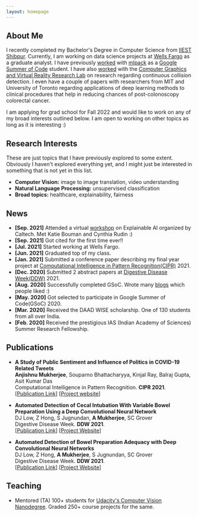 ```yaml
---
layout: homepage
---
```


## About Me

I recently completed my Bachelor's Degree in Computer Science from [IIEST Shibpur](https://www.iiests.ac.in).
Currently, I am working on data science projects at
[Wells Fargo](https://www.wellsfargo.com) as a graduate analyst. I have previously
[worked](https://github.com/iamshnoo/mlpack-testing)
with [mlpack](https://github.com/mlpack) as a
[Google Summer of Code](https://summerofcode.withgoogle.com/) student. I have also [worked](Continuous_Collision_Detection_in_CollDet.pdf) with the
[Computer Graphics and Virtual Reality Research Lab](https://cgvr.cs.uni-bremen.de/)
on research regarding continuous collision detection. I even have a couple of
papers with researchers from MIT and University of Toronto regarding
applications of deep learning methods to clinical procedures that help in
reducing chances of post-colonoscopy colorectal cancer.

I am applying for grad school for Fall 2022 and would like to work on any of my
broad interests outlined below. I am open to working on other topics as long as
it is interesting :)

## Research Interests

These are just topics that I have previously explored to some extent. Obviously
I haven't explored everything yet, and I might just be interested in something
that is not yet in this list.

- **Computer Vision:** image to image translation, video understanding
- **Natural Language Processing:** unsupervised classification
- **Broad topics:** healthcare, explainability, fairness

## News

- **[Sep. 2021]** Attended a virtual
  [workshop](https://sites.astro.caltech.edu/xai4s/program.html) on Explainable
  AI organized by Caltech. Met Katie Bouman and Cynthia Rudin :)
- **[Sep. 2021]** Got cited for the first time ever!!
- **[Jul. 2021]** Started working at Wells Fargo.
- **[Jun. 2021]** Graduated top of my class.
- **[Jan. 2021]** Submitted a conference paper describing my final year project at
  [Computational Intelligence in Pattern Recognition(CIPR)](http://www.cipr.in) 2021.
- **[Dec. 2020]** Submitted 2 abstract papers at [Digestive Disease Week(DDW)](https://ddw.org) 2021.
- **[Aug. 2020]** Successfully completed GSoC. Wrote many
  [blogs](https://iamshnoo.github.io/blog/) which people liked :)
- **[May. 2020]** Got selected to participate in Google Summer of Code(GSoC) 2020.
- **[Mar. 2020]** Received the DAAD WISE scholarship. One of 130 students from
  all over India.
- **[Feb. 2020]** Received the prestigious IAS (Indian Academy of Sciences)
  Summer Research Fellowship.

## Publications

- **A Study of Public Sentiment and Influence of Politics in COVID-19 Related Tweets**
  <br>
  **Anjishnu Mukherjee**, Souparno Bhattacharyya, Kinjal Ray, Balraj Gupta, Asit Kumar Das
  <br>
  Computational Intelligence in Pattern Recognition. **CIPR 2021**.
  <br>
  [[Publication
  Link](https://link.springer.com/chapter/10.1007/978-981-16-2543-5_56)]
  [[Project website](https://iamshnoo.github.io/covid-tweets-political-or-not/)]

- **Automated Detection of Cecal Intubation With Variable Bowel Preparation Using a Deep Convolutional Neural Network**
  <br>
  DJ Low, Z Hong, S Jugnundan, **A Mukherjee**, SC Grover
  <br>
  Digestive Disease Week. **DDW 2021**.
  <br>
  [[Publication
  Link](<https://www.gastrojournal.org/article/S0016-5085(21)01615-2/pdf>)]
  [[Project Website](https://iamshnoo.github.io/endox-ddw-2021/)]

- **Automated Detection of Bowel Preparation Adequacy with Deep Convolutional Neural Networks**
  <br>
  DJ Low, Z Hong, **A Mukherjee**, S Jugnundan, SC Grover
  <br>
  Digestive Disease Week. **DDW 2021**.
  <br>
  [[Publication Link](<https://www.gastrojournal.org/article/S0016-5085(21)01614-0/pdf>)]
  [[Project Website](https://iamshnoo.github.io/endox-ddw-2021/)]

<!-- - **Mnemonics Training: Multi-Class Incremental Learning without Forgetting**
  <br>
  **Yaoyao Liu**, Yuting Su, An-An Liu, Bernt Schiele, Qianru Sun
  <br>
  IEEE Conference on Computer Vision and Pattern Recognition. **CVPR 2020**.
  <br>
  [[PDF](https://arxiv.org/pdf/2002.10211.pdf)] [[Code](https://github.com/yaoyao-liu/mnemonics)] <strong><i style="color:#e74d3c">Oral Presentation</i></strong>

- **Learning to Self-Train for Semi-Supervised Few-Shot Classification**
  <br>
  Xinzhe Li, Qianru Sun, **Yaoyao Liu**, Shibao Zheng, Qin Zhou, Tat-Seng Chua, Bernt Schiele
  <br>
  33rd Conference on Neural Information Processing Systems. **NeurIPS 2019**.
  <br>
  [[PDF](http://papers.nips.cc/paper/9216-learning-to-self-train-for-semi-supervised-few-shot-classification.pdf)] [[Code](https://github.com/xinzheli1217/learning-to-self-train)]

- **Meta-Transfer Learning for Few-Shot Learning**
  <br>
  Qianru Sun\*, **Yaoyao Liu\***, Tat-Seng Chua, Bernt Schiele
  <br>
  IEEE Conference on Computer Vision and Pattern Recognition. **CVPR 2019**.
  <br>
  [[PDF](http://openaccess.thecvf.com/content_CVPR_2019/papers/Sun_Meta-Transfer_Learning_for_Few-Shot_Learning_CVPR_2019_paper.pdf)] [[Code](https://github.com/yaoyao-liu/meta-transfer-learning)] [[Project](https://mtl.yyliu.net/)] -->

<!-- ## Services

- Conference Reviewers: NeurIPS 2020, CVPR 2020.
- Journal Reviewers: T-PAMI, IJCV. -->

## Teaching

- Mentored (TA) 100+ students for [Udacity's Computer Vision Nanodegree](https://www.udacity.com/course/computer-vision-nanodegree--nd891).
  Graded 250+ course projects for the same.
